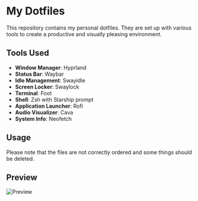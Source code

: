 # My Dotfiles

This repository contains my personal dotfiles. They are set up with various tools to create a productive and visually pleasing environment.

## Tools Used

- **Window Manager**: Hyprland
- **Status Bar**: Waybar
- **Idle Management**: Swayidle
- **Screen Locker**: Swaylock
- **Terminal**: Foot
- **Shell**: Zsh with Starship prompt
- **Application Launcher**: Rofi
- **Audio Visualizer**: Cava
- **System Info**: Neofetch

## Usage

Please note that the files are not correctly ordered and some things should be deleted.

## Preview
![Preview](https://github.com/user-attachments/assets/0e03f4ad-51f0-441a-a2e5-4bfb2f8cb41b)
